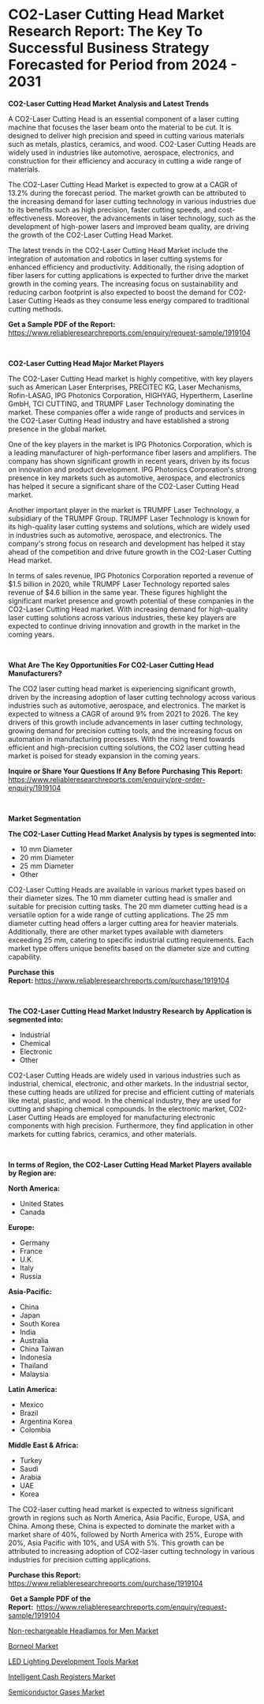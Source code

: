 <p><h1>CO2-Laser Cutting Head Market Research Report: The Key To Successful Business Strategy Forecasted for Period from 2024 - 2031</h1></p><p><strong>CO2-Laser Cutting Head Market Analysis and Latest Trends</strong></p>
<p><p>A CO2-Laser Cutting Head is an essential component of a laser cutting machine that focuses the laser beam onto the material to be cut. It is designed to deliver high precision and speed in cutting various materials such as metals, plastics, ceramics, and wood. CO2-Laser Cutting Heads are widely used in industries like automotive, aerospace, electronics, and construction for their efficiency and accuracy in cutting a wide range of materials.</p><p>The CO2-Laser Cutting Head Market is expected to grow at a CAGR of 13.2% during the forecast period. The market growth can be attributed to the increasing demand for laser cutting technology in various industries due to its benefits such as high precision, faster cutting speeds, and cost-effectiveness. Moreover, the advancements in laser technology, such as the development of high-power lasers and improved beam quality, are driving the growth of the CO2-Laser Cutting Head Market.</p><p>The latest trends in the CO2-Laser Cutting Head Market include the integration of automation and robotics in laser cutting systems for enhanced efficiency and productivity. Additionally, the rising adoption of fiber lasers for cutting applications is expected to further drive the market growth in the coming years. The increasing focus on sustainability and reducing carbon footprint is also expected to boost the demand for CO2-Laser Cutting Heads as they consume less energy compared to traditional cutting methods.</p></p>
<p><strong>Get a Sample PDF of the Report:&nbsp;</strong> <a href="https://www.reliableresearchreports.com/enquiry/request-sample/1919104">https://www.reliableresearchreports.com/enquiry/request-sample/1919104</a></p>
<p>&nbsp;</p>
<p><strong>CO2-Laser Cutting Head Major Market Players</strong></p>
<p><p>The CO2-Laser Cutting Head market is highly competitive, with key players such as American Laser Enterprises, PRECITEC KG, Laser Mechanisms, Rofin-LASAG, IPG Photonics Corporation, HIGHYAG, Hypertherm, Laserline GmbH, TCI CUTTING, and TRUMPF Laser Technology dominating the market. These companies offer a wide range of products and services in the CO2-Laser Cutting Head industry and have established a strong presence in the global market.</p><p>One of the key players in the market is IPG Photonics Corporation, which is a leading manufacturer of high-performance fiber lasers and amplifiers. The company has shown significant growth in recent years, driven by its focus on innovation and product development. IPG Photonics Corporation's strong presence in key markets such as automotive, aerospace, and electronics has helped it secure a significant share of the CO2-Laser Cutting Head market.</p><p>Another important player in the market is TRUMPF Laser Technology, a subsidiary of the TRUMPF Group. TRUMPF Laser Technology is known for its high-quality laser cutting systems and solutions, which are widely used in industries such as automotive, aerospace, and electronics. The company's strong focus on research and development has helped it stay ahead of the competition and drive future growth in the CO2-Laser Cutting Head market.</p><p>In terms of sales revenue, IPG Photonics Corporation reported a revenue of $1.5 billion in 2020, while TRUMPF Laser Technology reported sales revenue of $4.6 billion in the same year. These figures highlight the significant market presence and growth potential of these companies in the CO2-Laser Cutting Head market. With increasing demand for high-quality laser cutting solutions across various industries, these key players are expected to continue driving innovation and growth in the market in the coming years.</p></p>
<p>&nbsp;</p>
<p><strong>What Are The Key Opportunities For CO2-Laser Cutting Head Manufacturers?</strong></p>
<p><p>The CO2 laser cutting head market is experiencing significant growth, driven by the increasing adoption of laser cutting technology across various industries such as automotive, aerospace, and electronics. The market is expected to witness a CAGR of around 9% from 2021 to 2026. The key drivers of this growth include advancements in laser cutting technology, growing demand for precision cutting tools, and the increasing focus on automation in manufacturing processes. With the rising trend towards efficient and high-precision cutting solutions, the CO2 laser cutting head market is poised for steady expansion in the coming years.</p></p>
<p><strong>Inquire or Share Your Questions If Any Before Purchasing This Report:</strong> <a href="https://www.reliableresearchreports.com/enquiry/pre-order-enquiry/1919104">https://www.reliableresearchreports.com/enquiry/pre-order-enquiry/1919104</a></p>
<p>&nbsp;</p>
<p><strong>Market Segmentation</strong></p>
<p><strong>The CO2-Laser Cutting Head Market Analysis by types is segmented into:</strong></p>
<p><ul><li>10 mm Diameter</li><li>20 mm Diameter</li><li>25 mm Diameter</li><li>Other</li></ul></p>
<p><p>CO2-Laser Cutting Heads are available in various market types based on their diameter sizes. The 10 mm diameter cutting head is smaller and suitable for precision cutting tasks. The 20 mm diameter cutting head is a versatile option for a wide range of cutting applications. The 25 mm diameter cutting head offers a larger cutting area for heavier materials. Additionally, there are other market types available with diameters exceeding 25 mm, catering to specific industrial cutting requirements. Each market type offers unique benefits based on the diameter size and cutting capability.</p></p>
<p><strong>Purchase this Report:&nbsp;</strong><a href="https://www.reliableresearchreports.com/purchase/1919104">https://www.reliableresearchreports.com/purchase/1919104</a></p>
<p>&nbsp;</p>
<p><strong>The CO2-Laser Cutting Head Market Industry Research by Application is segmented into:</strong></p>
<p><ul><li>Industrial</li><li>Chemical</li><li>Electronic</li><li>Other</li></ul></p>
<p><p>CO2-Laser Cutting Heads are widely used in various industries such as industrial, chemical, electronic, and other markets. In the industrial sector, these cutting heads are utilized for precise and efficient cutting of materials like metal, plastic, and wood. In the chemical industry, they are used for cutting and shaping chemical compounds. In the electronic market, CO2-Laser Cutting Heads are employed for manufacturing electronic components with high precision. Furthermore, they find application in other markets for cutting fabrics, ceramics, and other materials.</p></p>
<p>&nbsp;</p>
<p><strong>In terms of Region, the CO2-Laser Cutting Head Market Players available by Region are:</strong></p>
<p>
    <p> <strong> North America: </strong>
        <ul>
            <li>United States</li>
            <li>Canada</li>
        </ul>
        </p> 
    <p> <strong> Europe: </strong>
        <ul>
            <li>Germany</li>
            <li>France</li>
            <li>U.K.</li>
            <li>Italy</li>
            <li>Russia</li>
        </ul>
        </p> 
    <p> <strong> Asia-Pacific: </strong>
        <ul>
            <li>China</li>
            <li>Japan</li>
            <li>South Korea</li>
            <li>India</li>
            <li>Australia</li>
            <li>China Taiwan</li>
            <li>Indonesia</li>
            <li>Thailand</li>
            <li>Malaysia</li>
        </ul>
        </p> 
    <p> <strong> Latin America: </strong>
        <ul>
            <li>Mexico</li>
            <li>Brazil</li>
            <li>Argentina Korea</li>
            <li>Colombia</li>
        </ul>
        </p> 
    <p> <strong> Middle East & Africa: </strong>
        <ul>
            <li>Turkey</li>
            <li>Saudi</li>
            <li>Arabia</li>
            <li>UAE</li>
            <li>Korea</li>
        </ul>
    </p>
    </p>
<p><p>The CO2-laser cutting head market is expected to witness significant growth in regions such as North America, Asia Pacific, Europe, USA, and China. Among these, China is expected to dominate the market with a market share of 40%, followed by North America with 25%, Europe with 20%, Asia Pacific with 10%, and USA with 5%. This growth can be attributed to increasing adoption of CO2-laser cutting technology in various industries for precision cutting applications.</p></p>
<p><strong>Purchase this Report: </strong><a href="https://www.reliableresearchreports.com/purchase/1919104">https://www.reliableresearchreports.com/purchase/1919104</a></p>
<p>&nbsp;<strong>Get a Sample PDF of the Report:&nbsp;&nbsp;</strong><a href="https://www.reliableresearchreports.com/enquiry/request-sample/1919104">https://www.reliableresearchreports.com/enquiry/request-sample/1919104</a></p>
<p><strong></strong></p>
<p><p><a href="https://scarlet-rocket-c63.notion.site/Decoding-the-Non-rechargeable-Headlamps-for-Men-Market-A-Deep-Dive-into-the-Latest-Market-Trends-M-67f9c0dcd4864db58c880a515e47c604">Non-rechargeable Headlamps for Men Market</a></p><p><a href="https://view.publitas.com/reportprime-1/borneol-market-offers-provide-insightful-data-for-the-time-period-from-2024-to-2031-and-also-provide-analysis-based-on-application-type-and-region/">Borneol Market</a></p><p><a href="https://zircon-bluebell-299.notion.site/LED-Lighting-Development-Tools-Market-Share-Market-New-Trends-Analysis-Report-By-Type-By-Applicat-3b22642e99a7464e97f10b915c677497">LED Lighting Development Tools Market</a></p><p><a href="https://fearless-okapi-6c8.notion.site/Intelligent-Cash-Registers-Market-Size-and-Examines-its-Market-Scope-with-a-Primary-Focus-on-Growt-c16f5ffd8c534b38a6233462eb19b385">Intelligent Cash Registers Market</a></p><p><a href="https://view.publitas.com/reportprime-1/semiconductor-gases-market-size-share-trends-analysis-report-by-application-regional-outlook-competitive-strategies-and-segment-forecasts-2024-2031/">Semiconductor Gases Market</a></p></p>